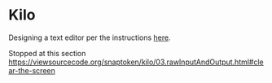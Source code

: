 # Kilo

Designing a text editor per the instructions [here](https://viewsourcecode.org/snaptoken/kilo/01.setup.html).

Stopped at this section https://viewsourcecode.org/snaptoken/kilo/03.rawInputAndOutput.html#clear-the-screen
